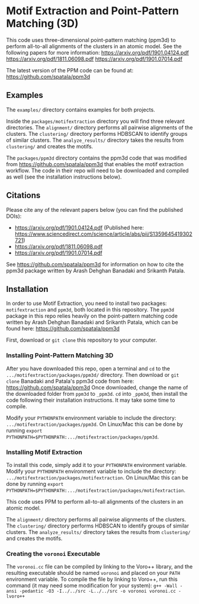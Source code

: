 # Motif Extraction and Point-Pattern Matching (3D)

This code uses three-dimensional point-pattern matching (ppm3d) to perform all-to-all alignments of the clusters in an atomic model. See the following papers for more information:
https://arxiv.org/pdf/1901.04124.pdf
https://arxiv.org/pdf/1811.06098.pdf
https://arxiv.org/pdf/1901.07014.pdf

The latest version of the PPM code can be found at: https://github.com/spatala/ppm3d

## Examples

The `examples/` directory contains examples for both projects.

Inside the `packages/motifextraction` directory you will find three relevant directories. The `alignment/` directory performs all pairwise alignments of the clusters. The `clustering/` directory performs HDBSCAN to identify groups of similar clusters. The `analyze_results/` directory takes the results from `clustering/` and creates the motifs.

The `packages/ppm3d` directory contains the ppm3d code that was modified from https://github.com/spatala/ppm3d that enables the motif extraction workflow. The code in their repo will need to be downloaded and compiled as well (see the installation instructions below).

## Citations

Please cite any of the relevant papers below (you can find the published DOIs):

* https://arxiv.org/pdf/1901.04124.pdf (Published here: https://www.sciencedirect.com/science/article/abs/pii/S1359645419302721)
* https://arxiv.org/pdf/1811.06098.pdf
* https://arxiv.org/pdf/1901.07014.pdf

See https://github.com/spatala/ppm3d for information on how to cite the ppm3d package written by Arash Dehghan Banadaki and Srikanth Patala.


## Installation

In order to use Motif Extraction, you need to install two packages: `motifextraction` and `ppm3d`, both located in this repository. The `ppm3d` package in this repo relies heavily on the point-pattern matching code written by Arash Dehghan Banadaki and Srikanth Patala, which can be found here: https://github.com/spatala/ppm3d

First, download or `git clone` this repository to your computer.

### Installing Point-Pattern Matching 3D

After you have downloaded this repo, open a terminal and `cd` to the `.../motifextraction/packages/ppm3d/` directory. Then download or `git clone` Banadaki and Patala's ppm3d code from here: https://github.com/spatala/ppm3d  Once downloaded, change the name of the downloaded folder from `ppm3d` to `_ppm3d`. `cd` into `_ppm3d`, then install the code following their installation instructions. It may take some time to compile.

Modify your `PYTHONPATH` environment variable to include the directory: `.../motifextraction/packages/ppm3d`. On Linux/Mac this can be done by running `export PYTHONPATH=$PYTHONPATH:.../motifextraction/packages/ppm3d`.

### Installing Motif Extraction

To install this code, simply add it to your `PYTHONPATH` environment variable. Modify your `PYTHONPATH` environment variable to include the directory: `.../motifextraction/packages/motifextraction`. On Linux/Mac this can be done by running `export PYTHONPATH=$PYTHONPATH:.../motifextraction/packages/motifextraction`.

This code uses PPM to perform all-to-all alignments of the clusters in an atomic model.

The `alignment/` directory performs all pairwise alignments of the clusters. The `clustering/` directory performs HDBSCAN to identify groups of similar clusters. The `analyze_results/` directory takes the results from `clustering/` and creates the motifs.

### Creating the `voronoi` Executable

The `voronoi.cc` file can be compiled by linking to the Voro++ library, and the resulting executable should be named `voronoi` and placed on your `PATH` environment variable. To compile the file by linking to Voro++, run this command (it may need some modification for your system): `g++ -Wall -ansi -pedantic -O3 -I../../src -L../../src -o voronoi voronoi.cc -lvoro++`

